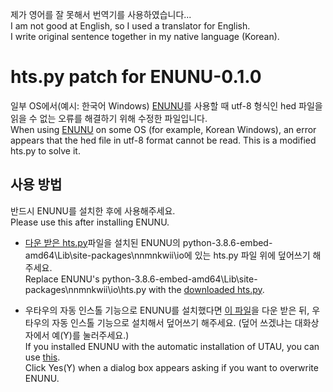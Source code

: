 제가 영어를 잘 못해서 번역기를 사용하였습니다...   
I am not good at English, so I used a translator for English.   
I write original sentence together in my native language (Korean).   



# hts.py patch for ENUNU-0.1.0

일부 OS에서(예시: 한국어 Windows) [ENUNU](https://github.com/oatsu-gh/ENUNU)를 사용할 때 utf-8 형식인 hed 파일을 읽을 수 없는 오류를 해결하기 위해 수정한 파일입니다.   
When using [ENUNU](https://github.com/oatsu-gh/ENUNU) on some OS (for example, Korean Windows), an error appears that the hed file in utf-8 format cannot be read. This is a modified hts.py to solve it.   



## 사용 방법

반드시 ENUNU를 설치한 후에 사용해주세요.   
Please use this after installing ENUNU.   
* [다운 받은 hts.py](https://github.com/Aniana0/htspy_patch_for_ENUNU-0.1.0/releases/download/0.0.0/htspyOnly.zip)파일을 설치된 ENUNU의 python-3.8.6-embed-amd64\Lib\site-packages\nnmnkwii\io에 있는 hts.py 파일 위에 덮어쓰기 해주세요.   
  Replace ENUNU's python-3.8.6-embed-amd64\Lib\site-packages\nnmnkwii\io\hts.py with the [downloaded hts.py](https://github.com/Aniana0/htspy_patch_for_ENUNU-0.1.0/releases/download/0.0.0/htspyOnly.zip).

* 우타우의 자동 인스톨 기능으로 ENUNU를 설치했다면 [이 파일](https://github.com/Aniana0/htspy_patch_for_ENUNU-0.1.0/releases/download/0.0.0/ENUNU-0.1.0_patch.zip)을 다운 받은 뒤, 우타우의 자동 인스톨 기능으로 설치해서 덮어쓰기 해주세요. (덮어 쓰겠냐는 대화상자에서 예(Y)를 눌러주세요.)    
  If you installed ENUNU with the automatic installation of UTAU, you can use [this](https://github.com/Aniana0/htspy_patch_for_ENUNU-0.1.0/releases/download/0.0.0/ENUNU-0.1.0_patch.zip).   
  Click Yes(Y) when a dialog box appears asking if you want to overwrite ENUNU.
